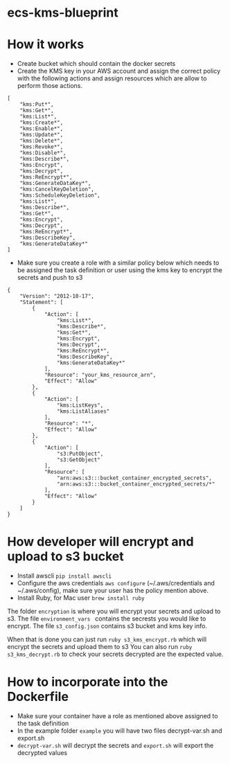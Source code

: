 # ecs-kms-blueprint

# How it works 

- Create bucket which should contain the docker secrets 
- Create the KMS key in your AWS account and assign the correct policy with the following actions and assign resources which are allow to perform those actions. 
```
[
    "kms:Put*",
    "kms:Get*",
    "kms:List*",
    "kms:Create*",
    "kms:Enable*",
    "kms:Update*",
    "kms:Delete*",
    "kms:Revoke*",
    "kms:Disable*",
    "kms:Describe*",
    "kms:Encrypt",
    "kms:Decrypt",
    "kms:ReEncrypt*",
    "kms:GenerateDataKey*",
    "kms:CancelKeyDeletion",
    "kms:ScheduleKeyDeletion",
    "kms:List*",
    "kms:Describe*",
    "kms:Get*",
    "kms:Encrypt",
    "kms:Decrypt",
    "kms:ReEncrypt*",
    "kms:DescribeKey",
    "kms:GenerateDataKey*"
]
```  
- Make sure you create a role with a similar policy below which needs to be assigned the task definition or user using the kms key to encrypt the secrets and push to s3 
```
{
    "Version": "2012-10-17",
    "Statement": [
        {
            "Action": [
                "kms:List*",
                "kms:Describe*",
                "kms:Get*",
                "kms:Encrypt",
                "kms:Decrypt",
                "kms:ReEncrypt*",
                "kms:DescribeKey",
                "kms:GenerateDataKey*"
            ],
            "Resource": "your_kms_resource_arn",
            "Effect": "Allow"
        },
        {
            "Action": [
                "kms:ListKeys",
                "kms:ListAliases"
            ],
            "Resource": "*",
            "Effect": "Allow"
        },
        {
            "Action": [
                "s3:PutObject",
                "s3:GetObject"
            ],
            "Resource": [
                "arn:aws:s3:::bucket_container_encrypted_secrets",
                "arn:aws:s3:::bucket_container_encrypted_secrets/*"
            ],
            "Effect": "Allow"
        }
    ]
}
```

# How developer will encrypt and upload to s3 bucket 

- Install awscli  ``` pip install awscli ``` 
- Configure the aws credentials  ``` aws configure ```  (~/.aws/credentials and ~/.aws/config), make sure your user has the policy mention above. 
- Install Ruby, for Mac user ``` brew install ruby ```

The folder ``` encryption ``` is where you will encrypt your secrets and upload to s3.
The file ```environment_vars ``` contains the secrests you would like to encrypt.
The file ``` s3_config.json ``` contains s3 bucket and kms key info.

When that is done you can just run ``` ruby s3_kms_encrypt.rb ``` which will encrypt the secrets and upload them to s3 
You can also run ``` ruby s3_kms_decrypt.rb ``` to check your secrets decrypted are the expected value. 


# How to incorporate into the Dockerfile 

- Make sure your container have a role as mentioned above assigned to the task definition 
- In the example folder ```example``` you will have two files decrypt-var.sh and export.sh 
- ```decrypt-var.sh``` will decrypt the secrets and ```export.sh``` will export the decrypted values 



